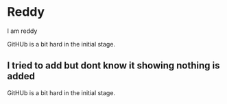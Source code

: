 # Reddy
I am reddy

GitHUb is a bit hard in the initial stage.

## I tried to add but dont know it showing nothing is added

GitHUb is a bit hard in the initial stage.